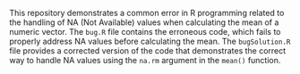 This repository demonstrates a common error in R programming related to the handling of NA (Not Available) values when calculating the mean of a numeric vector. The `bug.R` file contains the erroneous code, which fails to properly address NA values before calculating the mean. The `bugSolution.R` file provides a corrected version of the code that demonstrates the correct way to handle NA values using the `na.rm` argument in the `mean()` function.